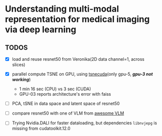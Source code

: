 # Understanding multi-modal representation for medical imaging via deep learning

## TODOS
- [x] load and reuse resnet50 from Veronika(2D data channel=1, across slices)
- [x] parallel compute TSNE on GPU, using [tsnecuda](https://github.com/CannyLab/tsne-cuda/tree/main)(only gpu-5, ___gpu-3 not working___)
    *   1 min 16 sec (CPU) vs 3 sec (CUDA)
    * GPU-03 reports architecture's error with faiss
- [ ] PCA, tSNE in data space and latent space of resnet50
- [ ] compare resnet50 with one of VLM from [awesome VLM](https://github.com/gokayfem/awesome-vlm-architectures)

- [ ] Trying Nvidia.DALI for faster dataloading, but dependencies `libnvjepg` is missing from cudatoolkit.12.0
